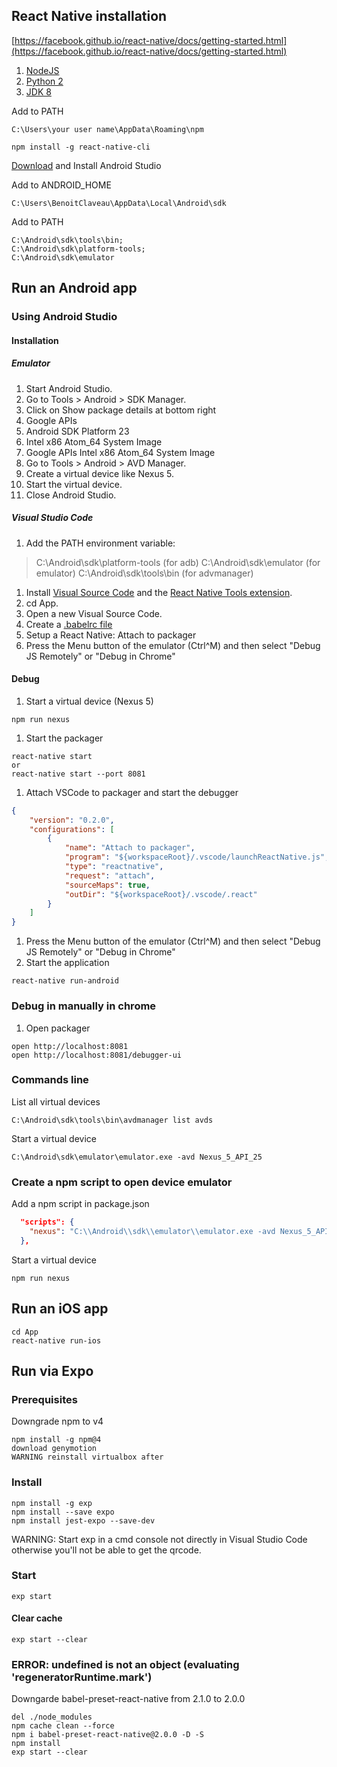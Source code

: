 ## React Native installation

[https://facebook.github.io/react-native/docs/getting-started.html](https://facebook.github.io/react-native/docs/getting-started.html)

1. [NodeJS](https://nodejs.org/en/download/)
2. [Python 2](https://www.python.org/downloads/)
3. [JDK 8](http://www.oracle.com/technetwork/java/javase/downloads/jdk8-downloads-2133151.html)

Add to PATH 
```shell
C:\Users\your user name\AppData\Roaming\npm
```

```shell
npm install -g react-native-cli
```

[Download](https://developer.android.com/studio/index.html) and Install Android Studio

Add to ANDROID_HOME
```shell
C:\Users\BenoitClaveau\AppData\Local\Android\sdk
```

Add to PATH
```shell
C:\Android\sdk\tools\bin;
C:\Android\sdk\platform-tools;
C:\Android\sdk\emulator
```

## Run an Android app

### Using Android Studio

#### Installation

##### Emulator

1. Start Android Studio.
1. Go to Tools > Android > SDK Manager.
1. Click on Show package details at bottom right
  1. Google APIs
  1. Android SDK Platform 23
  1. Intel x86 Atom_64 System Image
  1. Google APIs Intel x86 Atom_64 System Image
1. Go to Tools > Android > AVD Manager.
1. Create a virtual device like Nexus 5.
1. Start the virtual device.
1. Close Android Studio.

##### Visual Studio Code

1. Add the PATH environment variable:
> C:\Android\sdk\platform-tools (for adb)
> C:\Android\sdk\emulator (for emulator)
> C:\Android\sdk\tools\bin (for advmanager)
1. Install [Visual Source Code](https://code.visualstudio.com) and the [React Native Tools extension](https://github.com/Microsoft/vscode-react-native).
1. cd App.
1. Open a new Visual Source Code.
1. Create a [.babelrc file](https://github.com/Microsoft/vscode-react-native)
1. Setup a React Native: Attach to packager
1. Press the Menu button of the emulator (Ctrl^M) and then select "Debug JS Remotely" or "Debug in Chrome"

#### Debug

1. Start a virtual device (Nexus 5)

```shell
npm run nexus
```
1. Start the packager

```shell
react-native start
or
react-native start --port 8081
```
1. Attach VSCode to packager and start the debugger

```launch.json
{
    "version": "0.2.0",
    "configurations": [
        {
            "name": "Attach to packager",
            "program": "${workspaceRoot}/.vscode/launchReactNative.js",
            "type": "reactnative",
            "request": "attach",
            "sourceMaps": true,
            "outDir": "${workspaceRoot}/.vscode/.react"
        }
    ]
}
```
1. Press the Menu button of the emulator (Ctrl^M) and then select "Debug JS Remotely" or "Debug in Chrome"
1. Start the application

```shell
react-native run-android
```

### Debug in manually in chrome

1. Open packager

```shell
open http://localhost:8081
open http://localhost:8081/debugger-ui
```

### Commands line

List all virtual devices

```shell
C:\Android\sdk\tools\bin\avdmanager list avds
```

Start a virtual device

```shell
C:\Android\sdk\emulator\emulator.exe -avd Nexus_5_API_25
```

### Create a npm script to open device emulator

Add a npm script in package.json

```json
  "scripts": {
    "nexus": "C:\\Android\\sdk\\emulator\\emulator.exe -avd Nexus_5_API_25"
  },
```

Start a virtual device

```shell
npm run nexus
```

## Run an iOS app

```shell
cd App
react-native run-ios
```

## Run via Expo

### Prerequisites

Downgrade npm to v4

```shell
npm install -g npm@4
download genymotion
WARNING reinstall virtualbox after
```

### Install

```shell
npm install -g exp
npm install --save expo
npm install jest-expo --save-dev
```

WARNING: Start exp in a cmd console not directly in Visual Studio Code otherwise you'll not be able to get the qrcode.

### Start

```shell
exp start
```

#### Clear cache

```shell
exp start --clear
```

### ERROR: undefined is not an object (evaluating 'regeneratorRuntime.mark')

Downgarde babel-preset-react-native from 2.1.0 to 2.0.0

```shell
del ./node_modules
npm cache clean --force
npm i babel-preset-react-native@2.0.0 -D -S
npm install
exp start --clear
```
